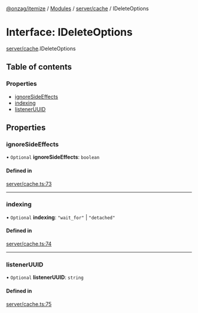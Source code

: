 [@onzag/itemize](../README.md) / [Modules](../modules.md) / [server/cache](../modules/server_cache.md) / IDeleteOptions

# Interface: IDeleteOptions

[server/cache](../modules/server_cache.md).IDeleteOptions

## Table of contents

### Properties

- [ignoreSideEffects](server_cache.IDeleteOptions.md#ignoresideeffects)
- [indexing](server_cache.IDeleteOptions.md#indexing)
- [listenerUUID](server_cache.IDeleteOptions.md#listeneruuid)

## Properties

### ignoreSideEffects

• `Optional` **ignoreSideEffects**: `boolean`

#### Defined in

[server/cache.ts:73](https://github.com/onzag/itemize/blob/59702dd5/server/cache.ts#L73)

___

### indexing

• `Optional` **indexing**: ``"wait_for"`` \| ``"detached"``

#### Defined in

[server/cache.ts:74](https://github.com/onzag/itemize/blob/59702dd5/server/cache.ts#L74)

___

### listenerUUID

• `Optional` **listenerUUID**: `string`

#### Defined in

[server/cache.ts:75](https://github.com/onzag/itemize/blob/59702dd5/server/cache.ts#L75)
